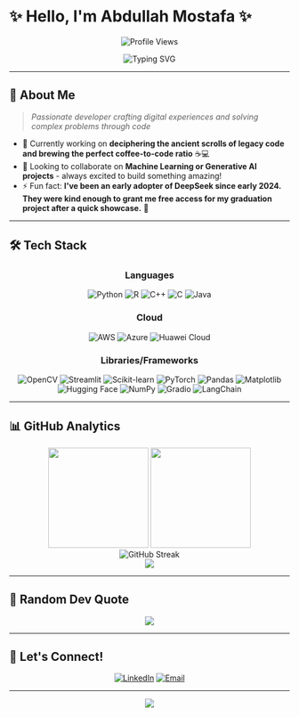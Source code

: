 # ✨ Hello, I'm Abdullah Mostafa ✨

<div align="center">

![Profile Views](https://komarev.com/ghpvc/?username=abd-km&color=blueviolet&style=for-the-badge)

</div>

<div align="center">
  <img src="https://readme-typing-svg.demolab.com?font=Fira+Code&size=24&duration=3000&pause=1000&color=6C63FF&center=true&vCenter=true&width=600&lines=Computer+Engineer+%F0%9F%92%BB;AI+Enthusiast+%F0%9F%A4%96;I+like+cookies...+%F0%9F%8D%AA" alt="Typing SVG" />
</div>

---

## 🚀 About Me

> *Passionate developer crafting digital experiences and solving complex problems through code*

- 🔭 Currently working on **deciphering the ancient scrolls of legacy code and brewing the perfect coffee-to-code ratio** ☕️💻
- 👯 Looking to collaborate on **Machine Learning or Generative AI projects** - always excited to build something amazing!
- ⚡ Fun fact: **I've been an early adopter of DeepSeek since early 2024. They were kind enough to grant me free access for my graduation project after a quick showcase.** 🚀

---

## 🛠️ Tech Stack

<div align="center">

### Languages
![Python](https://img.shields.io/badge/Python-3776AB?style=for-the-badge&logo=python&logoColor=white)
![R](https://img.shields.io/badge/R-276DC3?style=for-the-badge&logo=r&logoColor=white)
![C++](https://img.shields.io/badge/C++-00599C?style=for-the-badge&logo=c%2B%2B&logoColor=white)
![C](https://img.shields.io/badge/C-00599C?style=for-the-badge&logo=c&logoColor=white)
![Java](https://img.shields.io/badge/Java-ED8B00?style=for-the-badge&logo=openjdk&logoColor=white)

### Cloud
![AWS](https://img.shields.io/badge/AWS-FF9900?style=for-the-badge&logo=amazon-aws&logoColor=white)
![Azure](https://img.shields.io/badge/Azure-0078D4?style=for-the-badge&logo=microsoft-azure&logoColor=white)
![Huawei Cloud](https://img.shields.io/badge/Huawei_Cloud-FF0000?style=for-the-badge&logo=huawei&logoColor=white)

### Libraries/Frameworks
![OpenCV](https://img.shields.io/badge/OpenCV-27338e?style=for-the-badge&logo=OpenCV&logoColor=white)
![Streamlit](https://img.shields.io/badge/Streamlit-FF4B4B?style=for-the-badge&logo=Streamlit&logoColor=white)
![Scikit-learn](https://img.shields.io/badge/scikit--learn-F7931E?style=for-the-badge&logo=scikit-learn&logoColor=white)
![PyTorch](https://img.shields.io/badge/PyTorch-EE4C2C?style=for-the-badge&logo=pytorch&logoColor=white)
![Pandas](https://img.shields.io/badge/pandas-150458?style=for-the-badge&logo=pandas&logoColor=white)
![Matplotlib](https://img.shields.io/badge/Matplotlib-11557c?style=for-the-badge&logo=python&logoColor=white)
![Hugging Face](https://img.shields.io/badge/🤗_Hugging_Face-FFD21E?style=for-the-badge&logoColor=black)
![NumPy](https://img.shields.io/badge/numpy-013243?style=for-the-badge&logo=numpy&logoColor=white)
![Gradio](https://img.shields.io/badge/Gradio-FFA500?style=for-the-badge&logo=gradio&logoColor=white)
![LangChain](https://img.shields.io/badge/LangChain-1C3C3C?style=for-the-badge&logo=langchain&logoColor=white)

</div>

---

## 📊 GitHub Analytics

<div align="center">
  <img height="180em" src="https://github-readme-stats.vercel.app/api?username=abd-km&show_icons=true&theme=tokyonight&include_all_commits=true&count_private=true"/>
  <img height="180em" src="https://github-readme-stats.vercel.app/api/top-langs/?username=abd-km&layout=compact&langs_count=8&theme=tokyonight"/>
</div>

<div align="center">
  <img src="https://github-readme-streak-stats.herokuapp.com/?user=abd-km&theme=tokyonight" alt="GitHub Streak" />
</div>

<div align="center">
  <img src="https://github-readme-activity-graph.vercel.app/graph?username=abd-km&theme=tokyo-night&bg_color=1a1b27&color=70a5fd&line=bf91f3&point=38bdae&area=true&hide_border=true" />
</div>

---

## 💭 Random Dev Quote

<div align="center">
  <img src="https://quotes-github-readme.vercel.app/api?type=horizontal&theme=tokyonight" />
</div>

---

## 🤝 Let's Connect!

<div align="center">

[![LinkedIn](https://img.shields.io/badge/LinkedIn-0077B5?style=for-the-badge&logo=linkedin&logoColor=white)](https://www.linkedin.com/in/abdkm/)
[![Email](https://img.shields.io/badge/Email-D14836?style=for-the-badge&logo=gmail&logoColor=white)](mailto:abdullah-k20111@hotmail.com)

</div>

---

<div align="center">

<img src="https://capsule-render.vercel.app/api?type=waving&color=gradient&height=60&section=footer"/>

</div>
